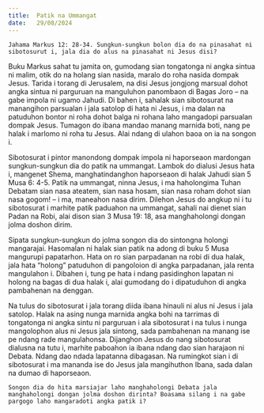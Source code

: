 ```yaml
---
title:  Patik na Ummangat
date:   29/08/2024
---
```


`Jahama Markus 12: 28-34. Sungkun-sungkun bolon dia do na pinasahat ni sibotosurut i, jala dia do alus na pinasahat ni Jesus disi?`

Buku Markus sahat tu jamita on, gumodang sian tongatonga ni angka sintua ni malim, otik do na holang sian nasida, maralo do roha nasida dompak Jesus. Tarida i torang di Jerusalem, na disi Jesus jongjong marsual dohot angka sintua ni parguruan na manguluhon panombaon di Bagas Joro – na gabe impola ni ugamo Jahudi. Di bahen i, sahalak sian sibotosurat na manangihon parsualan i jala satolop di hata ni Jesus, i ma dalan na patuduhon bontor ni roha dohot balga ni rohana laho mangadopi parsualan dompak Jesus. Tumagon do ibana mandao manang marnida boti, nang pe halak i marlomo ni roha tu Jesus. Alai ndang di ulahon baoa on ia na songon i.

Sibotosurat i pintor manondong dompak impola ni haporseaon mardongan sungkun-sungkun dia do patik na ummangat. Lambok do dialusi Jesus hata i, mangenet Shema, manghatindanghon haporseaon di halak Jahudi sian 5 Musa 6: 4-5. Patik na ummangat, ninna Jesus, i ma haholongima Tuhan Debatam sian nasa ateatem, sian nasa hosam, sian nasa roham dohot sian nasa gogom! – i ma, maneahon nasa dirim. Dilehon Jesus do angkup ni i tu sibotosurat i marhite patik paduahon na ummangat, sahali nai dienet sian Padan na Robi, alai dison sian 3 Musa 19: 18, asa manghaholongi dongan jolma doshon dirim.

Sipata sungkun-sungkun do jolma songon dia do sintongna holongi mangarajai. Hasomalan ni halak sian patik na adong di buku 5 Musa mangurupi papatarhon. Hata on ro sian parpadanan na robi di dua halak, jala hata “holong” patuduhon di pangoloion di angka parpadanan, jala renta mangulahon i. Dibahen i, tung pe hata i ndang pasidinghon lapatan ni holong na bagas di dua halak i, alai gumodang do i dipatuduhon di angka pambahenan na denggan.

Na tulus do sibotosurat i jala torang diida ibana hinauli ni alus ni Jesus i jala satolop. Halak na asing nunga marnida angka bohi na tarrimas di tongatonga ni angka sintu ni parguruan i ala sibotosurat i na tulus i nunga mangolophon alus ni Jesus jala sintong, sada pambahenan na manang ise pe ndang rade mangulahonsa. Dijanghon Jesus do nang sibotosurat dialusna na tutu i, marhite paboahon ia ibana ndang dao sian harajaon ni Debata. Ndang dao ndada lapatanna dibagasan. Na rumingkot sian i di sibotosurat i ma mananda ise do Jesus jala mangihuthon Ibana, sada dalan na dumao di haporseaon.

`Songon dia do hita marsiajar laho manghaholongi Debata jala manghaholongi dongan jolma doshon dirinta? Boasama silang i na gabe pargogo laho mangaradoti angka patik i?`
